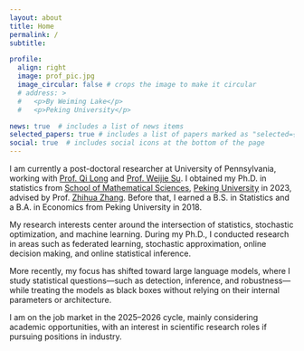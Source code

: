 ```yaml
---
layout: about
title: Home
permalink: /
subtitle: 

profile:
  align: right
  image: prof_pic.jpg
  image_circular: false # crops the image to make it circular
  # address: >
  #   <p>By Weiming Lake</p>
  #   <p>Peking University</p>

news: true  # includes a list of news items
selected_papers: true # includes a list of papers marked as "selected={true}"
social: true  # includes social icons at the bottom of the page
---
```


I am currently a post-doctoral researcher at University of Pennsylvania, working with <a href="https://www.med.upenn.edu/apps/faculty/index.php/g275/p8939931"> Prof. Qi Long</a> and <a href='http://stat.wharton.upenn.edu/~suw/'>Prof. Weijie Su</a>.
I obtained my Ph.D. in statistics from  <a href='http://english.math.pku.edu.cn/'>School of Mathematical Sciences</a>, <a href='https://english.pku.edu.cn/'>Peking University</a> in 2023, advised by Prof. <a href="http://www.math.pku.edu.cn/teachers/zhzhang/" target="_blank">Zhihua Zhang</a>. Before that, I earned a B.S. in Statistics and a B.A. in Economics from Peking University in 2018.

My research interests center around the intersection of statistics, stochastic optimization, and machine learning. During my Ph.D., I conducted research in areas such as federated learning, stochastic approximation, online decision making, and online statistical inference. 

More recently, my focus has shifted toward large language models, where I study statistical questions—such as detection, inference, and robustness—while treating the models as black boxes without relying on their internal parameters or architecture.

I am on the job market in the 2025–2026 cycle, mainly considering academic opportunities, with an interest in scientific research roles if pursuing positions in industry.
